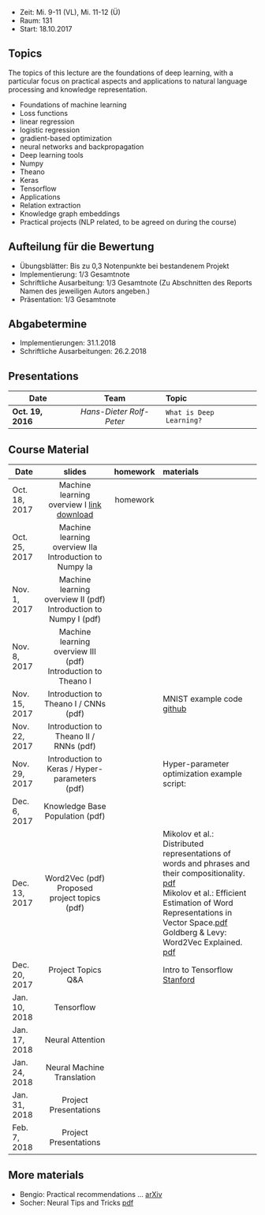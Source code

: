- Zeit: Mi. 9-11 (VL), Mi. 11-12 (Ü)
- Raum: 131
- Start: 18.10.2017

## Topics

The topics of this lecture are the foundations of deep learning, with a particular focus on practical aspects and applications to natural language processing and knowledge representation.

- Foundations of machine learning
- Loss functions
- linear regression
- logistic regression
- gradient-based optimization
- neural networks and backpropagation
- Deep learning tools
- Numpy
- Theano
- Keras
- Tensorflow
- Applications
- Relation extraction
- Knowledge graph embeddings
- Practical projects (NLP related, to be agreed on during the course)


## Aufteilung für die Bewertung

- Übungsblätter: Bis zu 0,3 Notenpunkte bei bestandenem Projekt
- Implementierung: 1/3 Gesamtnote 
- Schriftliche Ausarbeitung: 1/3 Gesamtnote (Zu Abschnitten des Reports Namen des jeweiligen Autors angeben.)
- Präsentation: 1/3 Gesamtnote

## Abgabetermine
- Implementierungen: 31.1.2018
- Schriftliche Ausarbeitungen: 26.2.2018

## Presentations

| Date | Team | Topic |
|----------|:-------------:|:------|
| **Oct. 19, 2016** | _Hans-Dieter_ _Rolf-Peter_ | `What is Deep Learning?` |

## Course Material

| Date | slides | homework | materials |
|-----------------------------|:--------------------------------:|:------:|:-------------------------------------------------------------------|
| Oct. 18, 2017 | Machine learning overview I [link](1503.02531.pdf) <a href="1503.02531.pdf" download> download </a> | homework | |
| Oct. 25, 2017 | Machine learning overview IIa <br>Introduction to Numpy Ia | | |
| Nov. 1, 2017 | Machine learning overview II (pdf) <br>Introduction to Numpy I (pdf)|  ||
| Nov. 8, 2017 | Machine learning overview III (pdf) <br> Introduction to Theano I |  ||
| Nov. 15, 2017 | Introduction to Theano I / CNNs (pdf) |  |MNIST example code [github](https://github.com/Newmu/Theano-Tutorials)|
| Nov. 22, 2017 | Introduction to Theano II / RNNs (pdf) |  ||
| Nov. 29, 2017 | Introduction to Keras / Hyper-parameters (pdf) |  |	 Hyper-parameter optimization example script:|
| Dec. 6, 2017 | Knowledge Base Population (pdf) |  ||
| Dec. 13, 2017 | Word2Vec (pdf) <br> Proposed project topics (pdf) |  | Mikolov et al.: Distributed representations of words and phrases and their compositionality. [pdf](https://papers.nips.cc/paper/5021-distributed-representations-of-words-and-phrases-and-their-compositionality.pdf) <br> Mikolov et al.: Efficient Estimation of Word Representations in Vector Space.[pdf](https://arxiv.org/pdf/1301.3781.pdf) <br> Goldberg & Levy: Word2Vec Explained. [pdf](https://arxiv.org/pdf/1402.3722v1.pdf) |
| Dec. 20, 2017 | Project Topics Q&A |  |	 Intro to Tensorflow [Stanford](https://cs224d.stanford.edu/lectures/CS224d-Lecture7.pdf)|
| Jan. 10, 2018 | Tensorflow |  ||
| Jan. 17, 2018 | Neural Attention |  ||
| Jan. 24, 2018 | Neural Machine Translation|  ||
| Jan. 31, 2018 | Project Presentations |  ||
| Feb. 7, 2018 | Project Presentations |  ||


## More materials
- Bengio: Practical recommendations ... [arXiv](https://arxiv.org/abs/1206.5533)
- Socher: Neural Tips and Tricks [pdf](http://cs224d.stanford.edu/lectures/CS224d-Lecture6.pdf)
